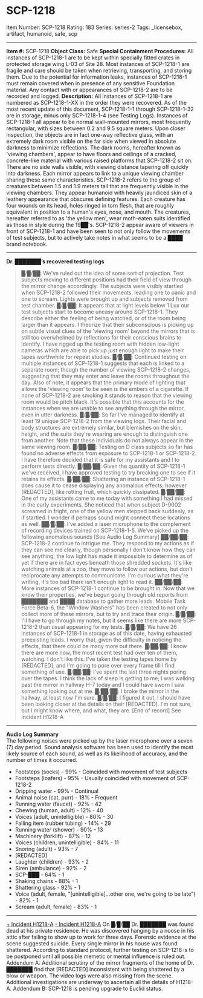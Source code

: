 # SCP-1218
Item Number: SCP-1218
Rating: 183
Series: series-2
Tags: _licensebox, artifact, humanoid, safe, scp

---

**Item #:** SCP-1218
**Object Class:** Safe
**Special Containment Procedures:** All instances of SCP-1218-1 are to be kept within specially fitted crates in protected storage wing L-03 of Site 28. Most instances of SCP-1218-1 are fragile and care should be taken when retrieving, transporting, and storing them. Due to the potential for information leaks, instances of SCP-1218-1 must remain covered when in presence of any sensitive Foundation material.
Any contact with or appearances of SCP-1218-2 are to be recorded and logged.
**Description:** All instances of SCP-1218-1 are numbered as SCP-1218-1-XX in the order they were recovered. As of the most recent update of this document, SCP-1218-1-1 through SCP-1218-1-32 are in storage, minus only SCP-1218-1-4 (see Testing Logs). Instances of SCP-1218-1 all appear to be normal wall-mounted mirrors, most frequently rectangular, with sizes between 0.2 and 9.5 square meters.
Upon closer inspection, the objects are in fact one-way reflective glass, with an extremely dark room visible on the far side when viewed in absolute darkness to minimize reflections. The dark rooms, hereafter known as 'viewing chambers', appear to have floors and ceilings of a cracked, concrete-like material with various raised platforms that SCP-1218-2 sit on. There are no side walls visible, with viewing distance tapering off quickly into darkness. Each mirror appears to link to a unique viewing chamber sharing these same characteristics.
SCP-1218-2 refers to the group of creatures between 1.5 and 1.9 meters tall that are frequently visible in the viewing chambers. They appear humanoid with heavily jaundiced skin of a leathery appearance that obscures defining features. Each creature has four wounds on its head, holes ringed in torn flesh, that are roughly equivalent in position to a human's eyes, nose, and mouth. The creatures, hereafter referred to as 'the yellow men', wear moth-eaten suits identified as those in style during the 19██'s. SCP-1218-2 appear aware of viewers in front of SCP-1218-1 and have been seen to not only follow the movements of test subjects, but to actively take notes in what seems to be a ████ brand notebook.
* * *
**Dr. ███████’s recovered testing logs**
> █/█/██: We've ruled out the idea of some sort of projection. Test subjects moving to different positions had their field of view through the mirror change accordingly. The subjects were visibly startled when SCP-1218-2 followed their movements, leading one to panic and one to scream. Lights were brought up and subjects removed from test chamber.
> █/█/██: It appears that at light levels below 1 Lux our test subjects start to become uneasy around SCP-1218-1. They describe either the feeling of being watched, or of the room being larger than it appears. I theorize that their subconscious is picking up on subtle visual clues of the 'viewing room' beyond the mirrors that is still too overwhelmed by reflections for their conscious brains to identify. I have rigged up the testing room with hidden low-light cameras which are able to pick up just enough light to make their tapes worthwhile for repeat studies.
> █/█/██: Continued testing on multiple instances of SCP-1218-1 suggests that each is linked to a separate room; though the number of viewing SCP-1218-2 changes, suggesting that they may enter and leave the rooms throughout the day. Also of note, it appears that the primary mode of lighting that allows the 'viewing room' to be seen is the embers of a cigarette. If none of SCP-1218-2 are smoking it stands to reason that the viewing room would be pitch black. It's possible that this accounts for the instances when we are unable to see anything through the mirror, even in utter darkness.
> █/█/██: So far I've managed to identify at least 19 unique SCP-1218-2 from the viewing logs. Their facial and body structures are extremely similar, but blemishes on the skin, height, and the suits they're wearing are enough to distinguish one from another. Note that these individuals do not always appear in the same viewing room.
> █/██/██: Testing on D class subjects so far has found no adverse effects from exposure to SCP-1218-1 or SCP-1218-2. I have therefore decided that it is safe for my assistants and I to perform tests directly.
> █/██/██: Given the quantity of SCP-1218-1 we've received, I have approved testing to try breaking one to see if it retains its effects.
> █/██/██: Shattering an instance of SCP-1218-1 does cause it to cease displaying any anomalous effects; however [REDACTED], like rotting fruit, which quickly dissipated.
> █/██/██: One of my assistants came to me today with something I had missed in the early experiments. She noticed that when subject D-9002 screamed in fright, one of the yellow men stepped back suddenly, as if startled. I wonder if perhaps sound might connect these locations as well.
> ██/█/██: I've added a laser microphone to the complement of recording devices trained on SCP-1218-1-5. We've picked up the following anomalous sounds [See Audio Log Summary]
> ██/██/██: SCP-1218-2 continue to intrigue me. They respond to my actions as if they can see me clearly, though personally I don't know how they can see anything; the low light has made it impossible to determine as of yet if there are in fact eyes beneath those shredded sockets. It's like watching animals at a zoo, they move to follow our actions, but don't reciprocate any attempts to communicate. I'm curious what they're writing, it's too bad there isn't enough light to read it.
> ██/██/██: More instances of SCP-1218-1 continue to be brought in. Now that we know their properties, we've begun going through old reports from ███████ and ████ database to gather more leads. Mobile Task Force Beta-6, the "Window Washers" has been created to not only collect more of these mirrors, but to try and trace their origin.
> █/█/██: I'll have to go through my notes, but it seems like there are more SCP-1218-2 than usual appearing for my tests.
> █/█/██: We have 26 instances of SCP-1218-1 in storage as of this date, having exhausted preexisting leads. I worry that, given the difficulty in noticing the effects, that there could be many more out there.
> █/██/██: I know there are more now, the most recent test had over ten of them, watching. I don't like this. I've taken the testing tapes home by [REDACTED], and I'm going to pore over every frame till I find something of use.
> █/██/██: I've spent the last three nights poring over the tapes. I think the lack of sleep is getting to me; I was walking past the mirror in hallway H-7 today and I could have sworn I saw something looking out at me.
> █/██/██: I broke the mirror in the hallway, at least now I'm sure.
> █/█/██: I figured it out, I should have been looking closer at the details on their [REDACTED]. I'm not sure, but I might know where, and what, they are.
[End of record] See Incident H1218-A
* * *
**Audio Log Summary**  
The following noises were picked up by the laser microphone over a seven (7) day period. Sound analysis software has been used to identify the most likely source of each sound, as well as its likelihood of accuracy, and the number of times it occurred.
  * Footsteps (socks) - 99% - Coincided with movement of test subjects
  * Footsteps (loafers) - 95% - Usually coincided with movement of SCP-1218-2
  * Dripping water - 99% - Continual
  * Animal noise (cat, purr) - 18% - Frequent
  * Running water (faucet) - 92% - 42
  * Chewing (human, adult) - 12% - 40
  * Voices (adult, unintelligible) - 80% - 30
  * Falling item (rubber tubing) - 14% - 29
  * Running water (shower) - 90% - 13
  * Machinery (forklift) - 87% - 12
  * Voices (children, unintelligible) - 84% - 11
  * Snoring (adult) - 93% - 7
  * [REDACTED]
  * Laughter (children) - 93% - 2
  * Siren (ambulance) - 92% - 2
  * SCP-███ - 64% - 1
  * Shaking chains - 88% - 1
  * Shattering glass - 92% - 1
  * Voice (adult, female, "[unintelligible]…other one, we're going to be late") - 82% - 1
  * Scream (adult, female) - 83% - 1

* * *
[\+ Incident H1218-A](javascript:;)
[\- Incident H1218-A](javascript:;)
On █/█/██ Dr. ███████ was found dead at his private residence. He was discovered hanging by a noose in his attic after failing to show up to work for three days. Forensic evidence at the scene suggested suicide. Every single mirror in his house was found shattered. According to standard protocol, further testing on SCP-1218 is to be postponed until all possible memetic or mental influence is ruled out.
Addendum A: Additional scrutiny of the mirror fragments of the home of Dr. ███████ find that [REDACTED] inconsistent with being shattered by a blow or weapon. The video logs were also missing from the scene. Additional investigations are underway to ascertain all the details of H1218-A.
Addendum B: SCP-1218 is pending upgrade to Euclid status.